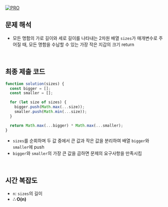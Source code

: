 [![PRO]][Link]

## 문제 해석

- 모든 명함의 가로 길이와 세로 길이를 나타내는 2차원 배열 `sizes`가 매개변수로 주어질 때, 모든 명함을 수납할 수 있는 가장 작은 지갑의 크기 return

<br>

## 최종 제출 코드

```javascript
function solution(sizes) {
  const bigger = [];
  const smaller = [];

  for (let size of sizes) {
    bigger.push(Math.max(...size));
    smaller.push(Math.min(...size));
  }

  return Math.max(...bigger) * Math.max(...smaller);
}
```

- `sizes`를 순회하며 두 값 중에서 큰 값과 작은 값을 분리하여 배열 `bigger`와 `smaller`에 push
- `bigger`와 `smaller`의 가장 큰 값을 곱하면 문제의 요구사항을 만족시킴

<br>

## 시간 복잡도

- `n`: `sizes`의 길이
- **∴ O(n)**

<!---------------------------------------------------------------------------->

[PRO]: https://github.com/GoSSaChin/algorithm-js/assets/107768516/67c43b52-bc3f-4571-a249-5519021afbb0
[Link]: https://school.programmers.co.kr/learn/courses/30/lessons/86491
